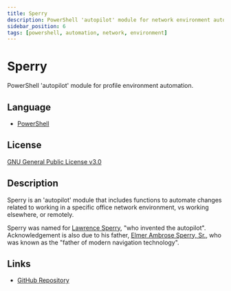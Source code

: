 ```yaml
---
title: Sperry
description: PowerShell 'autopilot' module for network environment automation.
sidebar_position: 6
tags: [powershell, automation, network, environment]
---
```


# Sperry

PowerShell 'autopilot' module for profile environment automation.

## Language

- [PowerShell](https://github.com/topics/powershell)

## License

[GNU General Public License v3.0](https://choosealicense.com/licenses/gpl-3.0/)

## Description

Sperry is an 'autopilot' module that includes functions to automate changes related to working in a specific office network environment, vs working elsewhere, or remotely.

Sperry was named for [Lawrence Sperry](https://en.wikipedia.org/wiki/Lawrence_Sperry), "who invented the autopilot". Acknowledgement is also due to his father, [Elmer Ambrose Sperry, Sr.](https://en.wikipedia.org/wiki/Elmer_Ambrose_Sperry), who was known as the "father of modern navigation technology".


## Links

- [GitHub Repository](https://github.com/bcdady/Sperry)
